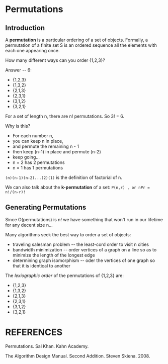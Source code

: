 ---
---

Permutations
============

## Introduction

A **permutation** is a particular ordering of a set of objects.
Formally, a permutation of a finite set S is an ordered sequence all the elements with each one appearing once.

How many different ways can you order {1,2,3}?

Answer -- 6:
- {1,2,3}
- {1,3,2}
- {2,1,3}
- {2,3,1}
- {3,1,2}
- {3,2,1}

For a set of length n, there are n! permutations.
So 3! = 6.

Why is this?
- For each number n,
- you can keep n in place,
- and permute the remaining n - 1
- then keep (n-1) in place and permute (n-2)
- keep going...
- n = 2 has 2 permutations
- n = 1 has 1 permutations

`(n)(n-1)(n-2)...(2)(1)` is the definition of factorial of n.

We can also talk about the **k-permutation** of a set: `P(n,r) , or nPr = n!/(n-r)!`

## Generating Permutations

Since O(permutations) is n! we have something that won't run in our lifetime for any decent size n...

Many algorithms seek the best way to order a set of objects:
- traveling salesman problem -- the least-cord order to visit n cities
- bandwidth minimization -- order vertices of a graph on a line so as to minimize the length of the longest edge
- determining graph isomorphism -- oder the vertices of one graph so that it is identical to another

The _lexiographic order_ of the permutations of {1,2,3} are:

- {1,2,3}
- {1,3,2}
- {2,1,3}
- {2,3,1}
- {3,1,2}
- {3,2,1}

# REFERENCES

Permutations. Sal Khan. Kahn Academy.

The Algorithm Design Manual. Second Addition. Steven Skiena. 2008.